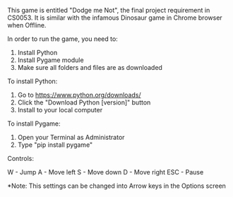 This game is entitled "Dodge me Not", the final project requirement in CS0053.
It is similar with the infamous Dinosaur game in Chrome browser when Offline.

In order to run the game, you need to:
1. Install Python
2. Install Pygame module
3. Make sure all folders and files are as downloaded

To install Python:
1. Go to https://www.python.org/downloads/
2. Click the "Download Python [version]" button
3. Install to your local computer

To install Pygame:
1. Open your Terminal as Administrator
2. Type "pip install pygame"

Controls:

W - Jump
A - Move left
S - Move down
D - Move right
ESC - Pause

*Note: This settings can be changed into Arrow keys in the Options screen
